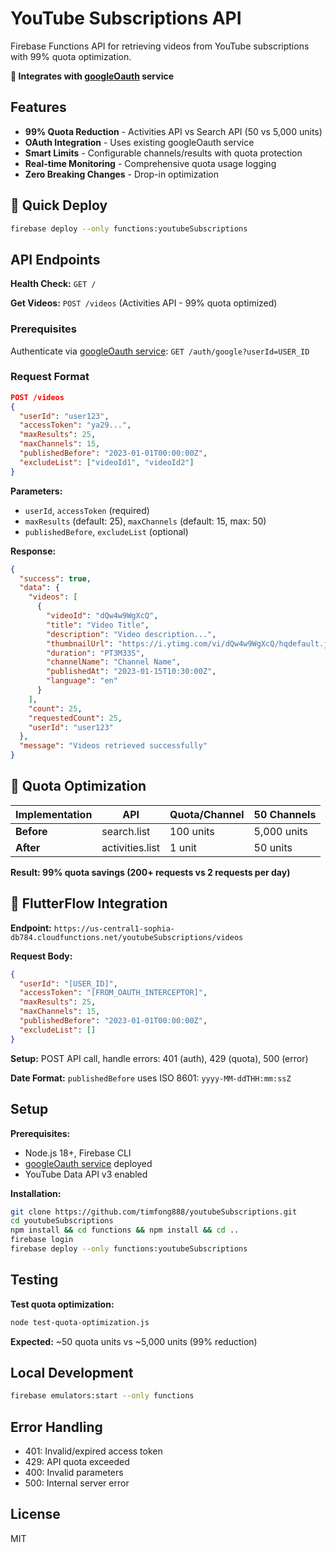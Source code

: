# YouTube Subscriptions API

Firebase Functions API for retrieving videos from YouTube subscriptions with 99% quota optimization.

**🔗 Integrates with [googleOauth](https://github.com/timfong888/googleOauth) service**

## Features

- **99% Quota Reduction** - Activities API vs Search API (50 vs 5,000 units)
- **OAuth Integration** - Uses existing googleOauth service
- **Smart Limits** - Configurable channels/results with quota protection
- **Real-time Monitoring** - Comprehensive quota usage logging
- **Zero Breaking Changes** - Drop-in optimization

## 🚀 Quick Deploy

```bash
firebase deploy --only functions:youtubeSubscriptions
```

## API Endpoints

**Health Check:** `GET /`

**Get Videos:** `POST /videos` (Activities API - 99% quota optimized)

### Prerequisites
Authenticate via [googleOauth service](https://github.com/timfong888/googleOauth):
`GET /auth/google?userId=USER_ID`

### Request Format
```json
POST /videos
{
  "userId": "user123",
  "accessToken": "ya29...",
  "maxResults": 25,
  "maxChannels": 15,
  "publishedBefore": "2023-01-01T00:00:00Z",
  "excludeList": ["videoId1", "videoId2"]
}
```

**Parameters:**
- `userId`, `accessToken` (required)
- `maxResults` (default: 25), `maxChannels` (default: 15, max: 50)
- `publishedBefore`, `excludeList` (optional)

**Response:**
```json
{
  "success": true,
  "data": {
    "videos": [
      {
        "videoId": "dQw4w9WgXcQ",
        "title": "Video Title",
        "description": "Video description...",
        "thumbnailUrl": "https://i.ytimg.com/vi/dQw4w9WgXcQ/hqdefault.jpg",
        "duration": "PT3M33S",
        "channelName": "Channel Name",
        "publishedAt": "2023-01-15T10:30:00Z",
        "language": "en"
      }
    ],
    "count": 25,
    "requestedCount": 25,
    "userId": "user123"
  },
  "message": "Videos retrieved successfully"
}
```

## 🚀 Quota Optimization

| Implementation | API | Quota/Channel | 50 Channels |
|----------------|-----|---------------|-------------|
| **Before** | search.list | 100 units | 5,000 units |
| **After** | activities.list | 1 unit | 50 units |

**Result: 99% quota savings (200+ requests vs 2 requests per day)**

## 📱 FlutterFlow Integration

**Endpoint:** `https://us-central1-sophia-db784.cloudfunctions.net/youtubeSubscriptions/videos`

**Request Body:**
```json
{
  "userId": "[USER_ID]",
  "accessToken": "[FROM_OAUTH_INTERCEPTOR]",
  "maxResults": 25,
  "maxChannels": 15,
  "publishedBefore": "2023-01-01T00:00:00Z",
  "excludeList": []
}
```

**Setup:** POST API call, handle errors: 401 (auth), 429 (quota), 500 (error)

**Date Format:** `publishedBefore` uses ISO 8601: `yyyy-MM-ddTHH:mm:ssZ`

## Setup

**Prerequisites:**
- Node.js 18+, Firebase CLI
- [googleOauth service](https://github.com/timfong888/googleOauth) deployed
- YouTube Data API v3 enabled

**Installation:**
```bash
git clone https://github.com/timfong888/youtubeSubscriptions.git
cd youtubeSubscriptions
npm install && cd functions && npm install && cd ..
firebase login
firebase deploy --only functions:youtubeSubscriptions
```

## Testing

**Test quota optimization:**
```bash
node test-quota-optimization.js
```

**Expected:** ~50 quota units vs ~5,000 units (99% reduction)

## Local Development

```bash
firebase emulators:start --only functions
```

## Error Handling

- 401: Invalid/expired access token
- 429: API quota exceeded
- 400: Invalid parameters
- 500: Internal server error

## License

MIT

